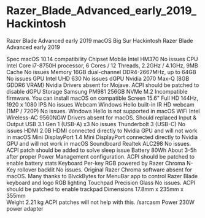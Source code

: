 # Razer_Blade_Advanced_early_2019_Hackintosh
Razer Blade Advanced early 2019 macOS Big Sur Hackintosh
Razer Blade Advanced early 2019

Spec	macOS 10.14 compatibility
Chipset	Mobile Intel HM370	No issues
CPU	Intel Core i7-8750H processor, 6 Cores / 12 Threads, 2.2GHz / 4.1GHz, 9MB Cache	No issues
Memory	16GB dual-channel DDR4-2667MHz, up to 64GB	No issues
GPU	Intel UHD 630	No issues
dGPU	Nvidia 2070 Max-Q (8GB GDDR6 VRAM)	Nvidia Drivers absent for Mojave. ACPI should be patched to disable dGPU
Storage	Samsung PM981 256GB NVMe M.2	Incompatible firmware. You can install macOS on compatible
Screen	15.6" Full HD 144Hz, 1920 x 1080 IPS	No issues
Webcam	Windows Hello built-in IR HD webcam (1MP / 720P)	No issues. Windows Hello is not supported in macOS
WiFi	Intel Wireless-AC 9560NGW	Drivers absent for macOS. Should replaced
Input & Output	USB 3.1 Gen 1 (USB-A) x3	No issues
Thunderbolt 3 (USB-C)	No issues
HDMI 2.0B	HDMI connected directly to Nvidia GPU and will not work in macOS
Mini DisplayPort 1.4	Mini DisplayPort connected directly to Nvidia GPU and will not work in macOS
Soundboard	Realtek ALC298	No issues. ACPI patch should be added to solve sleep issue
Battery	80Wh	About 3-5h after proper Power Management configuration. ACPI should be patched to enable battery stats
Keyboard	Per-key RGB powered by Razer Chroma N-Key rollover backlit	No issues. Original Razer Chroma software absent for macOS. Many thanks to BlvckBytes for MenuBar app to control Razer Blade keyboard and logo RGB lighting
Touchpad	Precision Glass	No issues. ACPI should be patched to enable trackpad
Dimensions	17.8mm x 235mm x 355mm	
Weight	2.21 kg	ACPI patches will not help with this. /sarcasm
Power	230W power adapter
